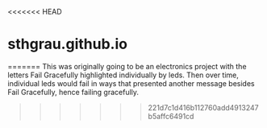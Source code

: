 <<<<<<< HEAD
# sthgrau.github.io
=======
This was originally going to be an electronics project with the letters Fail Gracefully highlighted individually by leds. Then over time, individual leds would fail in ways that presented another message besides Fail Gracefully, hence failing gracefully.
>>>>>>> 221d7c1d416b112760add4913247b5affc6491cd
